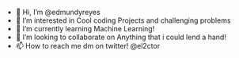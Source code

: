 - 👋 Hi, I’m @edmundyreyes
- 👀 I’m interested in Cool coding Projects and challenging problems
- 🌱 I’m currently learning Machine Learning! 
- 💞️ I’m looking to collaborate on Anything that i could lend a hand!
- 📫 How to reach me dm on twitter! @el2ctor

